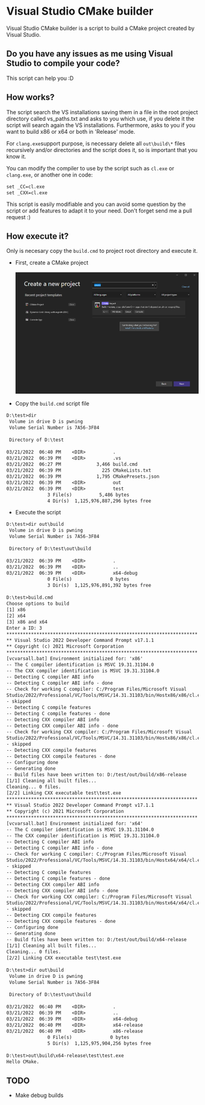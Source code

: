 # Visual Studio CMake builder
Visual Studio CMake builder is a script to build a CMake project created by Visual Studio.

## Do you have any issues as me using Visual Studio to compile your code?
This script can help you :D

## How works?
The script search the VS installations saving them in a file in the root project directory called vs_paths.txt and asks to you which use, if you delete it the script will search again the VS installations. Furthermore, asks to you if you want to build x86 or x64 or both in 'Release' mode.

For `clang.exe`support purpose, is necessary delete all `out\build\*` files recursively and/or directories and the script does it, so is important that you know it.

You can modify the compiler to use by the script such as `cl.exe` or `clang.exe`, or another one in code:

```
set _CC=cl.exe
set _CXX=cl.exe
```

This script is easily modifiable and you can avoid some question by the script or add features to adapt it to your need. Don't forget send me a pull request :)

## How execute it?
Only is necesary copy the `build.cmd` to project root directory and execute it.

- First, create a CMake project
\
\
![Drag Racing](images/new_cmake_project.png)

- Copy the `build.cmd` script file

```
D:\test>dir
 Volume in drive D is pwning
 Volume Serial Number is 7A56-3F84

 Directory of D:\test

03/21/2022  06:40 PM    <DIR>          .
03/21/2022  06:39 PM    <DIR>          .vs
03/21/2022  06:27 PM             3,466 build.cmd
03/21/2022  06:39 PM               225 CMakeLists.txt
03/21/2022  06:39 PM             1,795 CMakePresets.json
03/21/2022  06:39 PM    <DIR>          out
03/21/2022  06:39 PM    <DIR>          test
               3 File(s)          5,486 bytes
               4 Dir(s)  1,125,976,887,296 bytes free
```

- Execute the script

```
D:\test>dir out\build
 Volume in drive D is pwning
 Volume Serial Number is 7A56-3F84

 Directory of D:\test\out\build

03/21/2022  06:39 PM    <DIR>          .
03/21/2022  06:39 PM    <DIR>          ..
03/21/2022  06:39 PM    <DIR>          x64-debug
               0 File(s)              0 bytes
               3 Dir(s)  1,125,976,891,392 bytes free
               
D:\test>build.cmd
Choose options to build
[1] x86
[2] x64
[3] x86 and x64
Enter a ID: 3
**********************************************************************
** Visual Studio 2022 Developer Command Prompt v17.1.1
** Copyright (c) 2021 Microsoft Corporation
**********************************************************************
[vcvarsall.bat] Environment initialized for: 'x86'
-- The C compiler identification is MSVC 19.31.31104.0
-- The CXX compiler identification is MSVC 19.31.31104.0
-- Detecting C compiler ABI info
-- Detecting C compiler ABI info - done
-- Check for working C compiler: C:/Program Files/Microsoft Visual Studio/2022/Professional/VC/Tools/MSVC/14.31.31103/bin/Hostx86/x86/cl.exe - skipped
-- Detecting C compile features
-- Detecting C compile features - done
-- Detecting CXX compiler ABI info
-- Detecting CXX compiler ABI info - done
-- Check for working CXX compiler: C:/Program Files/Microsoft Visual Studio/2022/Professional/VC/Tools/MSVC/14.31.31103/bin/Hostx86/x86/cl.exe - skipped
-- Detecting CXX compile features
-- Detecting CXX compile features - done
-- Configuring done
-- Generating done
-- Build files have been written to: D:/test/out/build/x86-release
[1/1] Cleaning all built files...
Cleaning... 0 files.
[2/2] Linking CXX executable test\test.exe
**********************************************************************
** Visual Studio 2022 Developer Command Prompt v17.1.1
** Copyright (c) 2021 Microsoft Corporation
**********************************************************************
[vcvarsall.bat] Environment initialized for: 'x64'
-- The C compiler identification is MSVC 19.31.31104.0
-- The CXX compiler identification is MSVC 19.31.31104.0
-- Detecting C compiler ABI info
-- Detecting C compiler ABI info - done
-- Check for working C compiler: C:/Program Files/Microsoft Visual Studio/2022/Professional/VC/Tools/MSVC/14.31.31103/bin/Hostx64/x64/cl.exe - skipped
-- Detecting C compile features
-- Detecting C compile features - done
-- Detecting CXX compiler ABI info
-- Detecting CXX compiler ABI info - done
-- Check for working CXX compiler: C:/Program Files/Microsoft Visual Studio/2022/Professional/VC/Tools/MSVC/14.31.31103/bin/Hostx64/x64/cl.exe - skipped
-- Detecting CXX compile features
-- Detecting CXX compile features - done
-- Configuring done
-- Generating done
-- Build files have been written to: D:/test/out/build/x64-release
[1/1] Cleaning all built files...
Cleaning... 0 files.
[2/2] Linking CXX executable test\test.exe

D:\test>dir out\build
 Volume in drive D is pwning
 Volume Serial Number is 7A56-3F84

 Directory of D:\test\out\build

03/21/2022  06:40 PM    <DIR>          .
03/21/2022  06:39 PM    <DIR>          ..
03/21/2022  06:39 PM    <DIR>          x64-debug
03/21/2022  06:40 PM    <DIR>          x64-release
03/21/2022  06:40 PM    <DIR>          x86-release
               0 File(s)              0 bytes
               5 Dir(s)  1,125,975,904,256 bytes free

D:\test>out\build\x64-release\test\test.exe
Hello CMake.
```

## TODO
- Make debug builds
